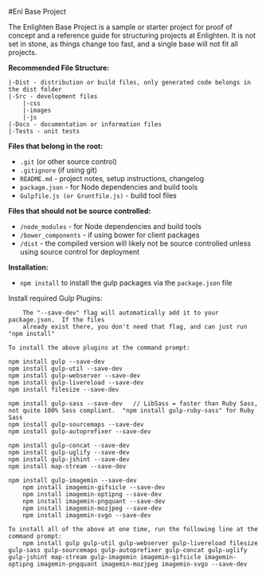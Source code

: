 #Enl Base Project

The Enlighten Base Project is a sample or starter project for proof of concept and a reference guide for structuring projects at Enlighten.  It is not set in stone, as things change too fast, and a single base will not fit all projects.  

**Recommended File Structure:**

    |-Dist - distribution or build files, only generated code belongs in the dist folder
    |-Src - development files
        |-css
        |-images
        |-js
    |-Docs - documentation or information files
    |-Tests - unit tests

**Files that belong in the root:**

 - `.git` (or other source control)
 - `.gitignore` (if using git)
 - `README.md` - project notes, setup instructions, changelog
 - `package.json` - for Node dependencies and build tools
 - `Gulpfile.js (or Gruntfile.js)` - build tool files

**Files that should not be source controlled:**

 - `/node_modules` - for Node dependencies and build tools
 - `/bower_components` - if using bower for client packages
 - `/dist` - the compiled version will likely not be source controlled unless using source control for deployment

**Installation:**

 - `npm install` to install the gulp packages via the `package.json` file

 Install required Gulp Plugins:

		The "--save-dev" flag will automatically add it to your package.json.  If the files 
		already exist there, you don't need that flag, and can just run "npm install"

	To install the above plugins at the command prompt:

	npm install gulp --save-dev
	npm install gulp-util --save-dev
	npm install gulp-webserver --save-dev
	npm install gulp-livereload --save-dev
	npm install filesize --save-dev

	npm install gulp-sass --save-dev   // LibSass = faster than Ruby Sass, not quite 100% Sass compliant.  "npm install gulp-ruby-sass" for Ruby Sass
	npm install gulp-sourcemaps --save-dev
	npm install gulp-autoprefixer --save-dev

	npm install gulp-concat --save-dev
	npm install gulp-uglify --save-dev
	npm install gulp-jshint --save-dev
	npm install map-stream --save-dev

	npm install gulp-imagemin --save-dev
		npm install imagemin-gifsicle --save-dev
		npm install imagemin-optipng --save-dev
		npm install imagemin-pngquant --save-dev
		npm install imagemin-mozjpeg --save-dev
		npm install imagemin-svgo --save-dev

	To install all of the above at one time, run the following line at the command prompt:
		npm install gulp gulp-util gulp-webserver gulp-livereload filesize gulp-sass gulp-sourcemaps gulp-autoprefixer gulp-concat gulp-uglify gulp-jshint map-stream gulp-imagemin imagemin-gifsicle imagemin-optipng imagemin-pngquant imagemin-mozjpeg imagemin-svgo --save-dev

